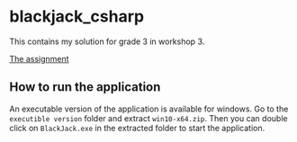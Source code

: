 # blackjack_csharp

This contains my solution for grade 3 in workshop 3.

[The assignment](https://coursepress.lnu.se/kurs/objektorienterad-analys-och-design-med-uml/workshops-2/workshop-3-design-using-patterns/)

## How to run the application

An executable version of the application is available for windows. Go to the `executible version` folder and extract `win10-x64.zip`. Then you can double click on `BlackJack.exe` in the extracted folder to start the application.
